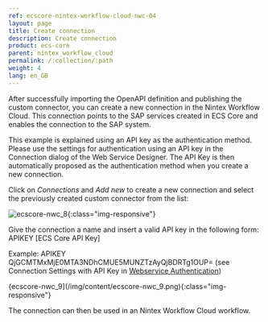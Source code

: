 ```yaml
---
ref: ecscore-nintex-workflow-cloud-nwc-04
layout: page
title: Create connection
description: Create connection
product: ecs-core
parent: nintex_workflow_cloud
permalink: /:collection/:path
weight: 4
lang: en_GB
---
```


After successfully importing the OpenAPI definition and publishing the custom connector, you can create a new connection in the Nintex Workflow Cloud. This connection points to the SAP services created in ECS Core and enables the connection to the SAP system.    

This example is explained using an API key as the authentication method. Please use the settings for authentication using an API key in the Connection dialog of the Web Service Designer. The API Key is then automatically proposed as the authentication method when you create a new connection.  

Click on *Connections* and *Add new* to create a new connection and select the previously created custom connector from the list:

![ecscore-nwc_8](/img/content/ecscore-nwc_8.png){:class="img-responsive"}

Give the connection a name and insert a valid API key in the following form:
APIKEY [ECS Core API Key]

Example: APIKEY QjGCMTMxMjE0MTA3NDhCMUE5MUNZTzAyQjBDRTg1OUP= (see Connection Settings with API Key in [Webservice Authentication](../../webservices/webservice_authentication))

{ecscore-nwc_9](/img/content/ecscore-nwc_9.png){:class="img-responsive"}

The connection can then be used in an Nintex Workflow Cloud workflow.